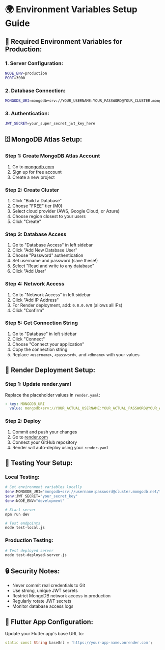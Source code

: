 # 🌍 Environment Variables Setup Guide

## 🔑 **Required Environment Variables for Production:**

### **1. Server Configuration:**
```bash
NODE_ENV=production
PORT=3000
```

### **2. Database Connection:**
```bash
MONGODB_URI=mongodb+srv://YOUR_USERNAME:YOUR_PASSWORD@YOUR_CLUSTER.mongodb.net/todoapp
```

### **3. Authentication:**
```bash
JWT_SECRET=your_super_secret_jwt_key_here
```

## 🗄️ **MongoDB Atlas Setup:**

### **Step 1: Create MongoDB Atlas Account**
1. Go to [mongodb.com](https://mongodb.com)
2. Sign up for free account
3. Create a new project

### **Step 2: Create Cluster**
1. Click "Build a Database"
2. Choose "FREE" tier (M0)
3. Select cloud provider (AWS, Google Cloud, or Azure)
4. Choose region closest to your users
5. Click "Create"

### **Step 3: Database Access**
1. Go to "Database Access" in left sidebar
2. Click "Add New Database User"
3. Choose "Password" authentication
4. Set username and password (save these!)
5. Select "Read and write to any database"
6. Click "Add User"

### **Step 4: Network Access**
1. Go to "Network Access" in left sidebar
2. Click "Add IP Address"
3. For Render deployment, add: `0.0.0.0/0` (allows all IPs)
4. Click "Confirm"

### **Step 5: Get Connection String**
1. Go to "Database" in left sidebar
2. Click "Connect"
3. Choose "Connect your application"
4. Copy the connection string
5. Replace `<username>`, `<password>`, and `<dbname>` with your values

## 🚀 **Render Deployment Setup:**

### **Step 1: Update render.yaml**
Replace the placeholder values in `render.yaml`:
```yaml
- key: MONGODB_URI
  value: mongodb+srv://YOUR_ACTUAL_USERNAME:YOUR_ACTUAL_PASSWORD@YOUR_ACTUAL_CLUSTER.mongodb.net/todoapp
```

### **Step 2: Deploy**
1. Commit and push your changes
2. Go to [render.com](https://render.com)
3. Connect your GitHub repository
4. Render will auto-deploy using your `render.yaml`

## 🧪 **Testing Your Setup:**

### **Local Testing:**
```bash
# Set environment variables locally
$env:MONGODB_URI="mongodb+srv://username:password@cluster.mongodb.net/todoapp"
$env:JWT_SECRET="your_secret_key"
$env:NODE_ENV="development"

# Start server
npm run dev

# Test endpoints
node test-local.js
```

### **Production Testing:**
```bash
# Test deployed server
node test-deployed-server.js
```

## 🔒 **Security Notes:**
- Never commit real credentials to Git
- Use strong, unique JWT secrets
- Restrict MongoDB network access in production
- Regularly rotate JWT secrets
- Monitor database access logs

## 📱 **Flutter App Configuration:**
Update your Flutter app's base URL to:
```dart
static const String baseUrl = 'https://your-app-name.onrender.com';
```
